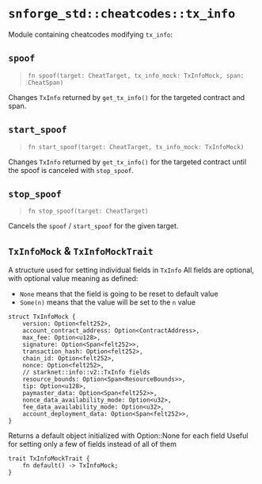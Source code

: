 # `snforge_std::cheatcodes::tx_info`

Module containing cheatcodes modifying `tx_info`:

## `spoof`

> `fn spoof(target: CheatTarget, tx_info_mock: TxInfoMock, span: CheatSpan)`

Changes `TxInfo` returned by `get_tx_info()` for the targeted contract and span.

## `start_spoof`

> `fn start_spoof(target: CheatTarget, tx_info_mock: TxInfoMock)`

Changes `TxInfo` returned by `get_tx_info()` for the targeted contract until the spoof is canceled with `stop_spoof`.

## `stop_spoof`

> `fn stop_spoof(target: CheatTarget)`

Cancels the `spoof` / `start_spoof` for the given target.


## `TxInfoMock` & `TxInfoMockTrait`

A structure used for setting individual fields in `TxInfo`
All fields are optional, with optional value meaning as defined:
- `None` means that the field is going to be reset to default value
- `Some(n)` means that the value will be set to the `n` value
```
struct TxInfoMock {
    version: Option<felt252>,
    account_contract_address: Option<ContractAddress>,
    max_fee: Option<u128>,
    signature: Option<Span<felt252>>,
    transaction_hash: Option<felt252>,
    chain_id: Option<felt252>,
    nonce: Option<felt252>,
    // starknet::info::v2::TxInfo fields
    resource_bounds: Option<Span<ResourceBounds>>,
    tip: Option<u128>,
    paymaster_data: Option<Span<felt252>>,
    nonce_data_availability_mode: Option<u32>,
    fee_data_availability_mode: Option<u32>,
    account_deployment_data: Option<Span<felt252>>,
}
```

Returns a default object initialized with Option::None for each field
Useful for setting only a few of fields instead of all of them
```
trait TxInfoMockTrait {
    fn default() -> TxInfoMock;
}
```